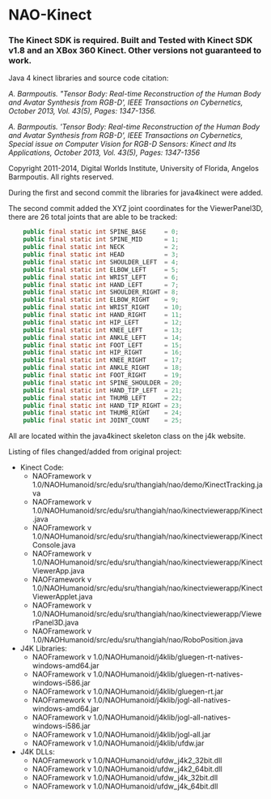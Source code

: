 # NAO-Kinect

### The Kinect SDK is required. Built and Tested with Kinect SDK v1.8 and an XBox 360 Kinect. Other versions not guaranteed to work.

Java 4 kinect libraries and source code citation:

*A. Barmpoutis. "Tensor Body: Real-time Reconstruction of the Human Body*
*and Avatar Synthesis from RGB-D', IEEE Transactions on Cybernetics,*
*October 2013, Vol. 43(5), Pages: 1347-1356.*

*A. Barmpoutis. 'Tensor Body: Real-time Reconstruction of the Human Body and Avatar Synthesis from RGB-D', IEEE Transactions on Cybernetics, Special issue on Computer Vision for RGB-D Sensors: Kinect and Its Applications,*
*October 2013, Vol. 43(5), Pages: 1347-1356*

Copyright 2011-2014, Digital Worlds Institute, University of
Florida, Angelos Barmpoutis.
All rights reserved.


During the first and second commit the libraries for java4kinect were added.

The second commit added the XYZ joint coordinates for the ViewerPanel3D, there are 26 total joints that are able to be tracked:

```java
    public final static int SPINE_BASE     = 0;
    public final static int SPINE_MID      = 1;
    public final static int NECK           = 2;
    public final static int HEAD           = 3;
    public final static int SHOULDER_LEFT  = 4;
    public final static int ELBOW_LEFT     = 5;
    public final static int WRIST_LEFT     = 6;
    public final static int HAND_LEFT      = 7;
    public final static int SHOULDER_RIGHT = 8;
    public final static int ELBOW_RIGHT    = 9;
    public final static int WRIST_RIGHT    = 10;
    public final static int HAND_RIGHT     = 11;
    public final static int HIP_LEFT       = 12;
    public final static int KNEE_LEFT      = 13;
    public final static int ANKLE_LEFT     = 14;
    public final static int FOOT_LEFT      = 15;
    public final static int HIP_RIGHT      = 16;
    public final static int KNEE_RIGHT     = 17;
    public final static int ANKLE_RIGHT    = 18;
    public final static int FOOT_RIGHT     = 19;
    public final static int SPINE_SHOULDER = 20;
    public final static int HAND_TIP_LEFT  = 21;
    public final static int THUMB_LEFT     = 22;
    public final static int HAND_TIP_RIGHT = 23;
    public final static int THUMB_RIGHT    = 24;
    public final static int JOINT_COUNT    = 25;
```

All are located within the java4kinect skeleton class on the j4k website.

Listing of files changed/added from original project:
- Kinect Code:
  - NAOFramework v 1.0/NAOHumanoid/src/edu/sru/thangiah/nao/demo/KinectTracking.java
  - NAOFramework v 1.0/NAOHumanoid/src/edu/sru/thangiah/nao/kinectviewerapp/Kinect.java
  - NAOFramework v 1.0/NAOHumanoid/src/edu/sru/thangiah/nao/kinectviewerapp/KinectConsole.java
  - NAOFramework v 1.0/NAOHumanoid/src/edu/sru/thangiah/nao/kinectviewerapp/KinectViewerApp.java
  - NAOFramework v 1.0/NAOHumanoid/src/edu/sru/thangiah/nao/kinectviewerapp/KinectViewerApplet.java
  - NAOFramework v 1.0/NAOHumanoid/src/edu/sru/thangiah/nao/kinectviewerapp/ViewerPanel3D.java
  - NAOFramework v 1.0/NAOHumanoid/src/edu/sru/thangiah/nao/RoboPosition.java
- J4K Libraries:
  - NAOFramework v 1.0/NAOHumanoid/j4klib/gluegen-rt-natives-windows-amd64.jar
  - NAOFramework v 1.0/NAOHumanoid/j4klib/gluegen-rt-natives-windows-i586.jar
  - NAOFramework v 1.0/NAOHumanoid/j4klib/gluegen-rt.jar
  - NAOFramework v 1.0/NAOHumanoid/j4klib/jogl-all-natives-windows-amd64.jar
  - NAOFramework v 1.0/NAOHumanoid/j4klib/jogl-all-natives-windows-i586.jar
  - NAOFramework v 1.0/NAOHumanoid/j4klib/jogl-all.jar
  - NAOFramework v 1.0/NAOHumanoid/j4klib/ufdw.jar
- J4K DLLs:
  - NAOFramework v 1.0/NAOHumanoid/ufdw_j4k2_32bit.dll
  - NAOFramework v 1.0/NAOHumanoid/ufdw_j4k2_64bit.dll
  - NAOFramework v 1.0/NAOHumanoid/ufdw_j4k_32bit.dll
  - NAOFramework v 1.0/NAOHumanoid/ufdw_j4k_64bit.dll